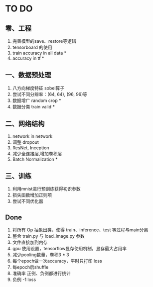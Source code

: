 # TO DO

## 零、工程
1. 完善模型的save、restore等逻辑
2. tensorboard 的使用
3. train accuracy in all data *
4. accuracy in tf *

## 一、数据预处理
1. 八方向梯度特征 sobel算子
2. 尝试不同分辨率：(64, 64), (96, 96)等
3. 数据增广 random crop *
4. 数据分类 train valid *

## 二、网络结构
1. network in network
3. 调整 dropout
4. ResNet, Inception
5. 减少全连接层,增加卷积层
6. Batch Normalization *

## 三、训练
1. 利用mnist进行预训练获得初识参数
2. 损失函数增加正则项
4. 尝试不同优化器



## Done
1. 将所有 Op 抽象出类，使得 train、inference、test 等过程与main分离
2. 整合 train.py 与 load_image.py 参数
3. 文件直接加到内存
4. gpu 使用设置，tensorflow显存使用机制，显存最大占用率
5. 减少pooling数量，卷积3 * 3
6. 每个epoch做一次accuracy，平时只打印 loss
7. 每epoch后shuffle
6. 准确率 正例、负例都进行统计
5. 负例 -1 loss